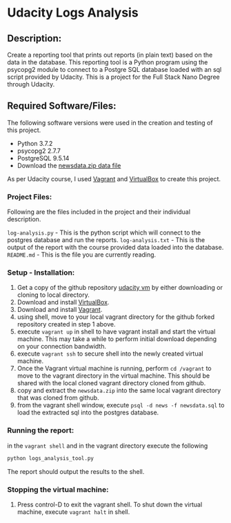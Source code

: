 # Udacity Logs Analysis
## Description:
Create a reporting tool that prints out reports (in plain text) based on the data in the database. This reporting tool is a Python program using the psycopg2 module to connect to a Postgre SQL database loaded with an sql script provided by Udacity.  This is a project for the Full Stack Nano Degree through Udacity.

## Required Software/Files:
The following software versions were used in the creation and testing of this project.

* Python 3.7.2
* psycopg2 2.7.7
* PostgreSQL 9.5.14
* Download the [newsdata.zip data file](https://d17h27t6h515a5.cloudfront.net/topher/2016/August/57b5f748_newsdata/newsdata.zip)

As per Udacity course, I used [Vagrant](https://www.vagrantup.com/) and [VirtualBox](https://www.virtualbox.org/) to create this project.

### Project Files:
Following are the files included in the project and their individual description.

`log-analysis.py` - This is the python script which will connect to the postgres database and run the reports.
`log-analysis.txt` - This is the output of the report with the course provided data loaded into the database.
`README.md` - This is the file you are currently reading.

### Setup - Installation:

1. Get a copy of the github repository [udacity vm](https://github.com/udacity/fullstack-nanodegree-vm) by either downloading or cloning to local directory.
2. Download and install [VirtualBox](https://www.virtualbox.org/).
3. Download and install [Vagrant](https://www.vagrantup.com/).
4. using shell, move to your local vagrant directory for the github forked repository created in step 1 above.
5. execute `vagrant up` in shell to have vagrant install and start the virtual machine.  This may take a while to perform initial download depending on your connection bandwidth.
6. execute `vagrant ssh` to secure shell into the newly created virtual machine.
7. Once the Vagrant virtual machine is running, perform `cd /vagrant` to move to the vagrant directory in the virtual machine.
   This should be shared with the local cloned vagrant directory cloned from github.
8. copy and extract the `newsdata.zip` into the same local vagrant directory that was cloned from github.
9. from the vagrant shell window, execute `psql -d news -f newsdata.sql` to load the extracted sql into the postgres database.

### Running the report:

in the `vagrant shell` and in the vagrant directory execute the following
```bash
python logs_analysis_tool.py
```
The report should output the results to the shell.

### Stopping the virtual machine:

1. Press control-D to exit the vagrant shell.
To shut down the virtual machine, execute `vagrant halt` in shell.




